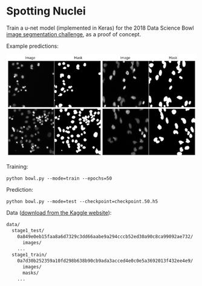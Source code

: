 # Spotting Nuclei

Train a u-net model (implemented in Keras) for the 2018 Data Science Bowl [image segmentation challenge](https://www.kaggle.com/c/data-science-bowl-2018), as a proof of concept.

Example predictions:

![](examples.png)

Training:
```
python bowl.py --mode=train --epochs=50
```

Prediction:
```
python bowl.py --mode=test --checkpoint=checkpoint.50.h5
```

Data ([download from the Kaggle website](https://www.kaggle.com/c/data-science-bowl-2018/data)):
```
data/
  stage1_test/
    0a849e0eb15faa8a6d7329c3dd66aabe9a294cccb52ed30a90c8ca99092ae732/
      images/
    ...
  stage1_train/
    0a7d30b252359a10fd298b638b90cb9ada3acced4e0c0e5a3692013f432ee4e9/
      images/
      masks/
    ...
```
